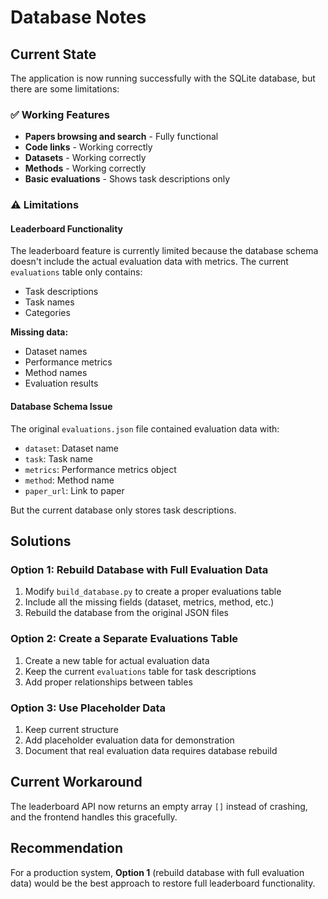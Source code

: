 # Database Notes

## Current State

The application is now running successfully with the SQLite database, but there are some limitations:

### ✅ Working Features
- **Papers browsing and search** - Fully functional
- **Code links** - Working correctly
- **Datasets** - Working correctly  
- **Methods** - Working correctly
- **Basic evaluations** - Shows task descriptions only

### ⚠️ Limitations

#### Leaderboard Functionality
The leaderboard feature is currently limited because the database schema doesn't include the actual evaluation data with metrics. The current `evaluations` table only contains:
- Task descriptions
- Task names
- Categories

**Missing data:**
- Dataset names
- Performance metrics
- Method names
- Evaluation results

#### Database Schema Issue
The original `evaluations.json` file contained evaluation data with:
- `dataset`: Dataset name
- `task`: Task name  
- `metrics`: Performance metrics object
- `method`: Method name
- `paper_url`: Link to paper

But the current database only stores task descriptions.

## Solutions

### Option 1: Rebuild Database with Full Evaluation Data
1. Modify `build_database.py` to create a proper evaluations table
2. Include all the missing fields (dataset, metrics, method, etc.)
3. Rebuild the database from the original JSON files

### Option 2: Create a Separate Evaluations Table
1. Create a new table for actual evaluation data
2. Keep the current `evaluations` table for task descriptions
3. Add proper relationships between tables

### Option 3: Use Placeholder Data
1. Keep current structure
2. Add placeholder evaluation data for demonstration
3. Document that real evaluation data requires database rebuild

## Current Workaround
The leaderboard API now returns an empty array `[]` instead of crashing, and the frontend handles this gracefully.

## Recommendation
For a production system, **Option 1** (rebuild database with full evaluation data) would be the best approach to restore full leaderboard functionality. 